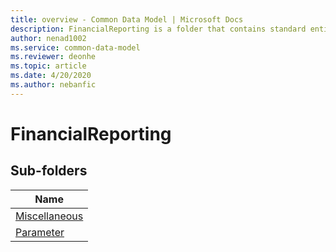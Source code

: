 ```yaml
---
title: overview - Common Data Model | Microsoft Docs
description: FinancialReporting is a folder that contains standard entities related to the Common Data Model.
author: nenad1002
ms.service: common-data-model
ms.reviewer: deonhe
ms.topic: article
ms.date: 4/20/2020
ms.author: nebanfic
---
```


# FinancialReporting


## Sub-folders

|Name|
|---|
|[Miscellaneous](Miscellaneous/overview.md)|
|[Parameter](Parameter/overview.md)|



